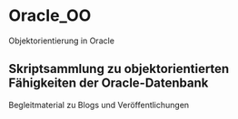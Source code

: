 # Oracle_OO
Objektorientierung in Oracle

## Skriptsammlung zu objektorientierten Fähigkeiten der Oracle-Datenbank
Begleitmaterial zu Blogs und Veröffentlichungen
